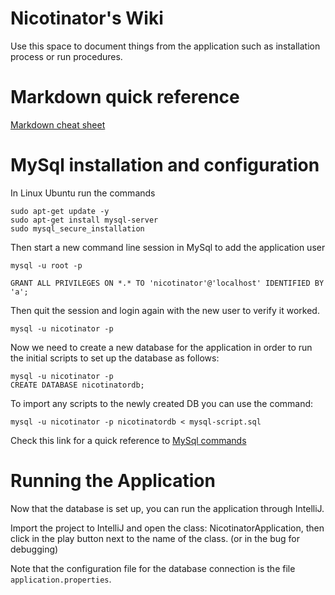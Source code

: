 # Nicotinator's Wiki

Use this space to document things from the application such as installation process or run procedures.

# Markdown quick reference

[Markdown cheat sheet](https://github.com/adam-p/markdown-here/wiki/Markdown-Cheatsheet#links)


# MySql installation and configuration

In Linux Ubuntu run the commands

```shell
sudo apt-get update -y
sudo apt-get install mysql-server
sudo mysql_secure_installation
```

Then start a new command line session in MySql to add the application user

```shell
mysql -u root -p
```

```shell
GRANT ALL PRIVILEGES ON *.* TO 'nicotinator'@'localhost' IDENTIFIED BY 'a';
```

Then quit the session and login again with the new user to verify it worked.

```shell
mysql -u nicotinator -p
```

Now we need to create a new database for the application in order to run the initial scripts to set up the database as follows:

```shell
mysql -u nicotinator -p
CREATE DATABASE nicotinatordb;
```

To import any scripts to the newly created DB you can use the command:

```shell
mysql -u nicotinator -p nicotinatordb < mysql-script.sql
```

Check this link for a quick reference to [MySql commands](https://www.digitalocean.com/community/tutorials/a-basic-mysql-tutorial)

# Running the Application

Now that the database is set up, you can run the application through IntelliJ.

Import the project to IntelliJ and open the class: NicotinatorApplication, then click in the play button next to the name of the class. (or in the bug for debugging)

Note that the configuration file for the database connection is the file `application.properties`.